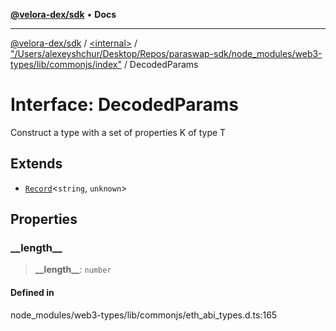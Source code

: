 [**@velora-dex/sdk**](../../../../README.md) • **Docs**

***

[@velora-dex/sdk](../../../../globals.md) / [\<internal\>](../../../README.md) / ["/Users/alexeyshchur/Desktop/Repos/paraswap-sdk/node\_modules/web3-types/lib/commonjs/index"](../README.md) / DecodedParams

# Interface: DecodedParams

Construct a type with a set of properties K of type T

## Extends

- [`Record`](../../../type-aliases/Record.md)\<`string`, `unknown`\>

## Properties

### \_\_length\_\_

> **\_\_length\_\_**: `number`

#### Defined in

node\_modules/web3-types/lib/commonjs/eth\_abi\_types.d.ts:165
